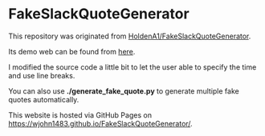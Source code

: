 # FakeSlackQuoteGenerator

This repository was originated from [HoldenA1/FakeSlackQuoteGenerator](https://github.com/HoldenA1/FakeSlackQuoteGenerator).

Its demo web can be found from [here](https://holdena1.github.io/FakeSlackQuoteGenerator/).

I modified the source code a little bit to let the user able to specify the time and use line breaks.

You can also use **./generate_fake_quote.py** to generate multiple fake quotes automatically.

This website is hosted via GitHub Pages on https://wjohn1483.github.io/FakeSlackQuoteGenerator/.
